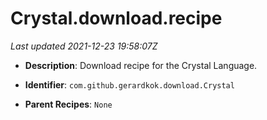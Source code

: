 # Crystal.download.recipe

_Last updated 2021-12-23 19:58:07Z_

- **Description**: Download recipe for the Crystal Language.

- **Identifier**: `com.github.gerardkok.download.Crystal`

- **Parent Recipes**: `None`